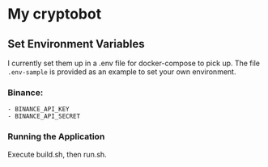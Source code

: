 # My cryptobot
## Set Environment Variables

I currently set them up in a .env file for docker-compose to pick up. The file `.env-sample`
is provided as an example to set your own environment.

### Binance:
    - BINANCE_API_KEY
    - BINANCE_API_SECRET


### Running the Application
Execute build.sh, then run.sh.
